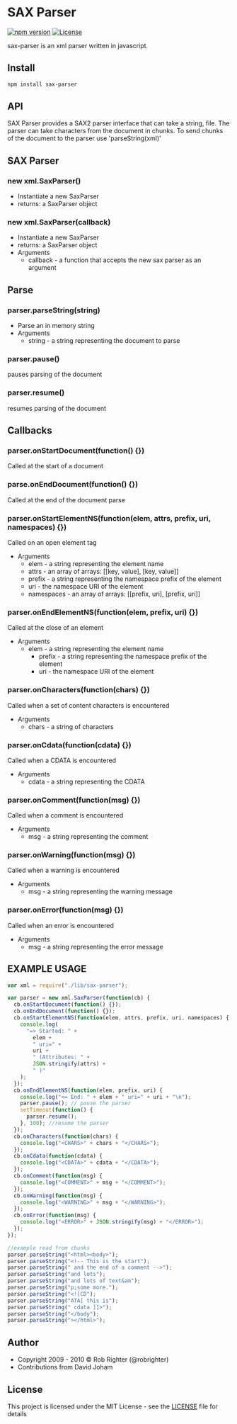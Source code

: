 # SAX Parser

[![npm version](https://badge.fury.io/js/sax-parser.svg)](https://badge.fury.io/js/sax-parser) [![License](http://img.shields.io/:license-mit-blue.svg?style=flat-square)](http://badges.mit-license.org)

sax-parser is an xml parser written in javascript.

## Install

```sh
npm install sax-parser
```

## API

SAX Parser provides a SAX2 parser interface that can take a string, file. The parser can take characters from the document in chunks. To send chunks of the document to the parser use 'parseString(xml)'

## SAX Parser

### new xml.SaxParser()

- Instantiate a new SaxParser
- returns: a SaxParser object

### new xml.SaxParser(callback)

- Instantiate a new SaxParser
- returns: a SaxParser object
- Arguments
  - callback - a function that accepts the new sax parser as an argument

## Parse

### parser.parseString(string)

- Parse an in memory string
- Arguments
  - string - a string representing the document to parse

### parser.pause()

pauses parsing of the document

### parser.resume()

resumes parsing of the document

## Callbacks

### parser.onStartDocument(function() {})

Called at the start of a document

### parse.onEndDocument(function() {})

Called at the end of the document parse

### parser.onStartElementNS(function(elem, attrs, prefix, uri, namespaces) {})

Called on an open element tag

- Arguments
  - elem - a string representing the element name
  - attrs - an array of arrays: [[key, value], [key, value]]
  - prefix - a string representing the namespace prefix of the element
  - uri - the namespace URI of the element
  - namespaces - an array of arrays: [[prefix, uri], [prefix, uri]]

### parser.onEndElementNS(function(elem, prefix, uri) {})

Called at the close of an element

- Arguments
  - elem - a string representing the element name
    - prefix - a string representing the namespace prefix of the element
    - uri - the namespace URI of the element

### parser.onCharacters(function(chars) {})

Called when a set of content characters is encountered

- Arguments
  - chars - a string of characters

### parser.onCdata(function(cdata) {})

Called when a CDATA is encountered

- Arguments
  - cdata - a string representing the CDATA

### parser.onComment(function(msg) {})

Called when a comment is encountered

- Arguments
  - msg - a string representing the comment

### parser.onWarning(function(msg) {})

Called when a warning is encountered

- Arguments
  - msg - a string representing the warning message

### parser.onError(function(msg) {})

Called when an error is encountered

- Arguments
  - msg - a string representing the error message

## EXAMPLE USAGE

```JavaScript
var xml = require("./lib/sax-parser");

var parser = new xml.SaxParser(function(cb) {
  cb.onStartDocument(function() {});
  cb.onEndDocument(function() {});
  cb.onStartElementNS(function(elem, attrs, prefix, uri, namespaces) {
    console.log(
      "=> Started: " +
        elem +
        " uri=" +
        uri +
        " (Attributes: " +
        JSON.stringify(attrs) +
        " )"
    );
  });
  cb.onEndElementNS(function(elem, prefix, uri) {
    console.log("<= End: " + elem + " uri=" + uri + "\n");
    parser.pause(); // pause the parser
    setTimeout(function() {
      parser.resume();
    }, 100); //resume the parser
  });
  cb.onCharacters(function(chars) {
    console.log("<CHARS>" + chars + "</CHARS>");
  });
  cb.onCdata(function(cdata) {
    console.log("<CDATA>" + cdata + "</CDATA>");
  });
  cb.onComment(function(msg) {
    console.log("<COMMENT>" + msg + "</COMMENT>");
  });
  cb.onWarning(function(msg) {
    console.log("<WARNING>" + msg + "</WARNING>");
  });
  cb.onError(function(msg) {
    console.log("<ERROR>" + JSON.stringify(msg) + "</ERROR>");
  });
});

//example read from chunks
parser.parseString("<html><body>");
parser.parseString("<!-- This is the start");
parser.parseString(" and the end of a comment -->");
parser.parseString("and lots");
parser.parseString("and lots of text&am");
parser.parseString("p;some more.");
parser.parseString("<![CD");
parser.parseString("ATA[ this is");
parser.parseString(" cdata ]]>");
parser.parseString("</body");
parser.parseString("></html>");
```

## Author

- Copyright 2009 - 2010 © Rob Righter (@robrighter)
- Contributions from David Joham

## License

This project is licensed under the MIT License - see the [LICENSE](LICENSE) file for details

